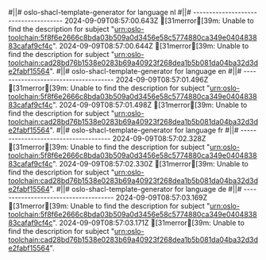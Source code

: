 #||# oslo-shacl-template-generator for language nl
#||# -------------------------------------
2024-09-09T08:57:00.643Z [31merror[39m: Unable to find the description for subject "[urn:oslo-toolchain:5f8f6e2666c8bda03b509a0d3456e58c5774880ca349e040483883cafaf9cf4c](report4/doc/applicatieprofiel/vrachtwagenparkeren/ontwerpstandaard/2023-11-30/all-vrachtwagenParkeren-ap.jsonld#L5042)".
2024-09-09T08:57:00.644Z [31merror[39m: Unable to find the description for subject "[urn:oslo-toolchain:cad28bd76b1538e0283b69a40923f268dea1b5b081da04ba32d3de2fabf15564](report4/doc/applicatieprofiel/vrachtwagenparkeren/ontwerpstandaard/2023-11-30/all-vrachtwagenParkeren-ap.jsonld#L5061)".
#||# oslo-shacl-template-generator for language en
#||# -------------------------------------
2024-09-09T08:57:01.496Z [31merror[39m: Unable to find the description for subject "[urn:oslo-toolchain:5f8f6e2666c8bda03b509a0d3456e58c5774880ca349e040483883cafaf9cf4c](report4/doc/applicatieprofiel/vrachtwagenparkeren/ontwerpstandaard/2023-11-30/all-vrachtwagenParkeren-ap.jsonld#L5042)".
2024-09-09T08:57:01.498Z [31merror[39m: Unable to find the description for subject "[urn:oslo-toolchain:cad28bd76b1538e0283b69a40923f268dea1b5b081da04ba32d3de2fabf15564](report4/doc/applicatieprofiel/vrachtwagenparkeren/ontwerpstandaard/2023-11-30/all-vrachtwagenParkeren-ap.jsonld#L5061)".
#||# oslo-shacl-template-generator for language fr
#||# -------------------------------------
2024-09-09T08:57:02.328Z [31merror[39m: Unable to find the description for subject "[urn:oslo-toolchain:5f8f6e2666c8bda03b509a0d3456e58c5774880ca349e040483883cafaf9cf4c](report4/doc/applicatieprofiel/vrachtwagenparkeren/ontwerpstandaard/2023-11-30/all-vrachtwagenParkeren-ap.jsonld#L5042)".
2024-09-09T08:57:02.330Z [31merror[39m: Unable to find the description for subject "[urn:oslo-toolchain:cad28bd76b1538e0283b69a40923f268dea1b5b081da04ba32d3de2fabf15564](report4/doc/applicatieprofiel/vrachtwagenparkeren/ontwerpstandaard/2023-11-30/all-vrachtwagenParkeren-ap.jsonld#L5061)".
#||# oslo-shacl-template-generator for language de
#||# -------------------------------------
2024-09-09T08:57:03.169Z [31merror[39m: Unable to find the description for subject "[urn:oslo-toolchain:5f8f6e2666c8bda03b509a0d3456e58c5774880ca349e040483883cafaf9cf4c](report4/doc/applicatieprofiel/vrachtwagenparkeren/ontwerpstandaard/2023-11-30/all-vrachtwagenParkeren-ap.jsonld#L5042)".
2024-09-09T08:57:03.171Z [31merror[39m: Unable to find the description for subject "[urn:oslo-toolchain:cad28bd76b1538e0283b69a40923f268dea1b5b081da04ba32d3de2fabf15564](report4/doc/applicatieprofiel/vrachtwagenparkeren/ontwerpstandaard/2023-11-30/all-vrachtwagenParkeren-ap.jsonld#L5061)".
